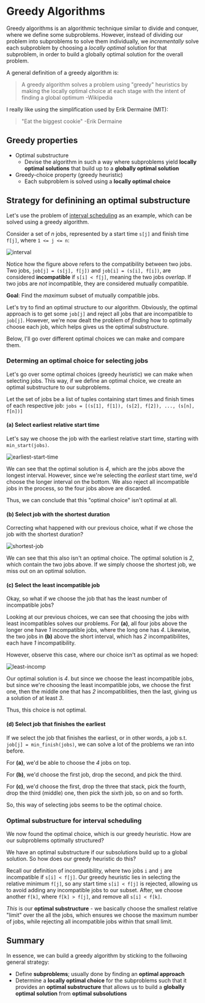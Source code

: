 # Greedy Algorithms
Greedy algorithms is an algorithmic technique similar to divide and conquer, where we define some subproblems. However, instead of dividing our problem into subproblems to solve them individually, we *incrementally* solve each subproblem by choosing a *locally optimal* solution for that subproblem, in order to build a globally optimal solution for the overall problem.

A general definition of a greedy algorithm is:
> A greedy algorithm solves a problem using "greedy" heuristics by making the locally optimal choice at each stage with the intent of finding a global optimum
> -Wikipedia

I really like using the simplification used by Erik Dermaine (MIT):
> "Eat the biggest cookie"
> -Erik Dermaine

## Greedy properties
* Optimal substructure
    * Devise the algorithm in such a way where subproblems yield **locally optimal solutions** that build up to a **globally optimal solution**
* Greedy-choice property (greedy heuristic)
    * Each subproblem is solved using a **locally optimal choice**

## Strategy for definining an optimal substructure
Let's use the problem of [interval scheduling](https://en.wikipedia.org/wiki/Interval_scheduling#:~:text=Interval%20scheduling%20is%20a%20class,it%20needs%20to%20be%20executed.) as an example, which can be solved using a greedy algorithm.

Consider a set of *n* jobs, represented by a start time `s[j]` and finish time `f[j]`, where `1 <= j <= n`:

![interval](https://i.imgur.com/jYG1GyD.png)

Notice how the figure above refers to the compatibility between two jobs. Two jobs,  `job[j] = (s[j], f[j])` and `job[i] = (s[i], f[i])`, are considered **incompatible** if `s[i] < f[j]`, meaning the two jobs *overlap*. If two jobs are *not* incompatible, they are considered mutually compatible.

**Goal**: Find the *maximum* subset of mutually compatible jobs.

Let's try to find an optimal structure to our algorithm. Obviously, the optimal approach is to get some `job[j]` and reject all jobs that are incompatible to `job[j]`. However, we're now dealt the problem of *finding* how to optimally choose each job, which helps gives us the optimal substructure.

Below, I'll go over different optimal choices we can make and compare them.

### Determing an optimal choice for selecting jobs
Let's go over some optimal choices (greedy heuristic) we can make when selecting jobs. This way, if we define an optimal choice, we create an optimal substructure to our subproblems.

Let the set of jobs be a list of tuples containing start times and finish times of each respective job:
 `jobs = [(s[1], f[1]), (s[2], f[2]), ..., (s[n], f[n])]`

#### (a) Select earliest relative start time
Let's say we choose the job with the earliest relative start time, starting with `min_start(jobs)`.

![earliest-start-time](https://i.imgur.com/icLmXKd.png)

We can see that the optimal solution is *4*, which are the jobs above the longest interval. However, since we're selecting the *earliest* start time, we'd choose the longer interval on the bottom. We also reject all incompatible jobs in the process, so the four jobs above are discarded.

Thus, we can conclude that this "optimal choice" isn't optimal at all.

#### (b) Select job with the shortest duration
Correcting what happened with our previous choice, what if we chose the job with the shortest duration?

![shortest-job](https://i.imgur.com/VvYewAz.png)

We can see that this also isn't an optimal choice. The optimal solution is *2*, which contain the two jobs above. If we simply choose the shortest job, we miss out on an optimal solution.

#### (c) Select the least incompatible job
Okay, so what if we choose the job that has the least number of incompatible jobs?

Looking at our previous choices, we can see that choosing the jobs with least incompatibles solves our problems. For **(a)**, all four jobs above the longer one have *1* incompatible jobs, where the long one has *4*. Likewise, the two jobs in **(b)** above the short interval, which has *2* incompatibilites, each have *1* incompatibility.

However, observe this case, where our choice isn't as optimal as we hoped:

![least-incomp](https://i.imgur.com/46BeAKn.png)

Our optimal solution is *4*. but since we choose the least incompatible jobs, but since we're choosing the least incompatible jobs, we choose the first one, then the middle one that has *2* incompatiblities, then the last, giving us a solution of at least *3*. 

Thus, this choice is not optimal.

#### (d) Select job that finishes the earliest
If we select the job that finishes the earliest, or in other words, a job s.t. `job[j] = min_finish(jobs)`, we can solve a lot of the problems we ran into before.

For **(a)**, we'd be able to choose the *4* jobs on top.

For **(b)**, we'd choose the first job, drop the second, and pick the third.

For **(c)**, we'd choose the first, drop the three that stack, pick the fourth, drop the third (middle) one, then pick the sixth job, so on and so forth.

So, this way of selecting jobs seems to be the optimal choice.

### Optimal substructure for interval scheduling
We now found the optimal choice, which is our greedy heuristic. How are our subproblems optimally structured?

We have an optimal substructure if our subsolutions build up to a global solution. So how does our greedy heuristic do this? 

Recall our definition of incompatibility, where two jobs `i` and `j` are incompatible if `s[i] < f[j]`. Our greedy heuristic lies in selecting the relative minimum `f[j]`, so any start time `s[i] < f[j]` is rejected, allowing us to avoid adding any incompatible jobs to our subset. After, we choose another `f[k]`, where `f[k] > f[j]`, and remove all `s[i] < f[k]`. 

*This* is our **optimal substructure** - we basically choose the smallest relative "limit" over the all the jobs, which ensures we choose the maximum number of jobs, while rejecting all incompatible jobs within that small limit.

## Summary
In essence, we can build a greedy algorithm by sticking to the follwoing general strategy:
* Define **subproblems**; usually done by finding an **optimal approach**
* Determine a **locally optimal choice** for the subproblems such that it provides an **optimal substructure** that allows us to build a **globally optimal solution** from **optimal subsolutions**







